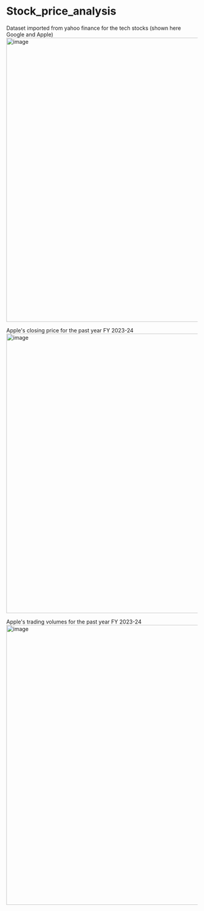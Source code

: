 # Stock_price_analysis

Dataset imported from yahoo finance for the tech stocks (shown here Google and Apple)
<img width="748" alt="image" src="https://github.com/pratt12/Stock_price_analysis/assets/69366735/8f90da2c-b7b5-44ca-9b0c-78f84c17a201">

Apple's closing price for the past year FY 2023-24
<img width="736" alt="image" src="https://github.com/pratt12/Stock_price_analysis/assets/69366735/a2d02593-ade2-4bb6-9ed5-d0a00dbf392f">

Apple's trading volumes for the past year FY 2023-24
<img width="737" alt="image" src="https://github.com/pratt12/Stock_price_analysis/assets/69366735/259d4397-c58c-48b3-83a3-fa69516da3cf">


